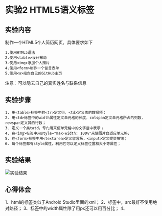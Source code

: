 # 实验2 HTML5语义标签

## 实验内容
制作一个HTML5个人简历网页，具体要求如下
```
1.使用HTML5语法
2.使用<table>设计布局
3.使用<img>添加个人照片
4.使用<form>制作一个留言表单
5.使用<a>指向自己的GitHub主页
```
注意：可以隐去自己的真实姓名与联系信息

## 实验步骤
```
1. 用<table>标签中的<tr>定义行，<td>定义表的数据项；
2. 用<td>标签中的width属性定义单元格的长度，colspan定义单元格所占的列数，rowspan定义其的行数；
3. 定义一个类tatd，专门用来使单元格中的文字居中表示；
4. 在<img>标签中用style="max-width: 100%"来使图片自适应单元格;
5. 在<form>标签中用<textarea>定义留言板，<input>定义提交按钮；
6. 每个标签都有style属性，利用它可以定义标签位置和大小等属性；
```

## 实验结果
![实验结果](https://raw.githubusercontent.com/GeekLee1998/html5-2018/master/Soft1612070501311/Labpictures/Lab2-2.jpg)

## 心得体会
1、html的标签类似于Android Studio里面的xml；
2、<img>标签中，src最好不使用绝对路径；
3、<td>标签中的width属性除了用px还可以用百分比；
4、
